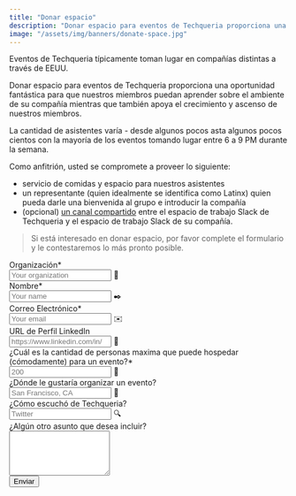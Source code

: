 ```yaml
---
title: "Donar espacio"
description: "Donar espacio para eventos de Techqueria proporciona una oportunidad fantástica para que nuestrso miembros puedan aprender sobre el ambiente de su compañía mientras que también apoya el crecimiento y ascenso de nuestros miembros."
image: "/assets/img/banners/donate-space.jpg"
---
```


Eventos de Techqueria típicamente toman lugar en compañías distintas a través de EEUU.

Donar espacio para eventos de Techqueria proporciona una oportunidad fantástica para que nuestros miembros puedan aprender sobre el ambiente de su compañía mientras que también apoya el crecimiento y ascenso de nuestros miembros.

La cantidad de asistentes varía - desde algunos pocos asta algunos pocos cientos con la mayoría de los eventos tomando lugar entre 6 a 9 PM durante la semana. 

Como anfitrión, usted se compromete a proveer lo siguiente: 

- servicio de comidas y espacio para nuestros asistentes 
- un representante (quien idealmente se identifica como Latinx) quien pueda darle una bienvenida al grupo e introducir la compañía 
- (opcional) [un canal compartido](https://get.slack.help/hc/es/articles/115004151203-Crear-canales-compartidos-en-un-espacio-de-trabajo-beta-) entre el espacio de trabajo Slack de Techqueria y el espacio de trabajo Slack de su compañía. 

> Si está interesado en donar espacio, por favor complete el formulario y le contestaremos lo más pronto posible. 

<form name="Donate Space" method="POST" data-netlify="true">
  <input type="hidden" aria-label="Subject" name="_subject" value="Techqueria - Donate Space">
  <div class="field">
    <label class="label">Organización*</label>
    <div class="control has-icons-left">
      <input class="input" aria-label="Organization" autocomplete="on" type="text" name="organization" placeholder="Your organization" required>
      <span class="icon is-left">
        🏢
      </span>
    </div>
  </div>
  <div class="field">
    <label class="label">Nombre*</label>
    <div class="control has-icons-left">
      <input class="input" aria-label="Name" autocomplete="on" type="text" name="name" placeholder="Your name" required>
      <span class="icon is-left">
        ✒️
      </span>
    </div>
  </div>
  <div class="field">
    <label class="label">Correo Electrónico*</label>
    <div class="control has-icons-left">
      <input class="input" aria-label="Email" autocomplete="on" type="email" name="email" placeholder="Your email" required>
      <span class="icon is-left">
        ✉️
      </span>
    </div>
  </div>
  <div class="field">
    <label class="label">URL de Perfil LinkedIn </label>
    <div class="control has-icons-left">
      <input class="input" aria-label="LinkedIn Profile URL" autocomplete="on" type="url" name="linkedin" placeholder="https://www.linkedin.com/in/" required>
      <span class="icon is-left">
        💼
      </span>
    </div>
  </div>
  <div class="field">
    <label class="label">¿Cuál es la cantidad de personas maxima que puede hospedar (cómodamente) para un evento?*</label>
    <div class="control has-icons-left">
      <input class="input" aria-label="Attendees" autocomplete="on" type="number" name="attendees" placeholder="200" required>
      <span class="icon is-left">
        👥
      </span>
    </div>
  </div>
  <div class="field">
    <label class="label">¿Dónde le gustaría organizar un evento? </label>
    <div class="control has-icons-left">
      <input class="input" aria-label="Location" autocomplete="on" type="text" name="location" placeholder="San Francisco, CA" required>
      <span class="icon is-left">
        📍
      </span>
    </div>
  </div>
  <div class="field">
    <label class="label">¿Cómo escuchó de Techqueria? </label>
    <div class="control has-icons-left">
      <input class="input" aria-label="Referral" autocomplete="on" type="text" name="referral" placeholder="Twitter">
      <span class="icon is-left">
        🔍️
      </span>
    </div>
  </div>
  <div class="field">
    <label class="label">¿Algún otro asunto que desea incluir? </label>
    <div class="control">
      <textarea class="textarea" aria-label="Message" spellcheck="true" rows="5" name="message" id="message" placeholder=""></textarea>
    </div>
  </div>
  <div data-netlify-recaptcha="true"></div>
  <div class="field mt-sm">
    <div class="control">
      <button type="submit" class="button is-primary">Enviar</button>
    </div>
  </div>
</form>
